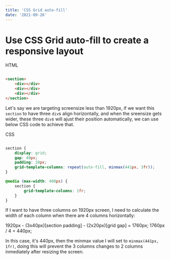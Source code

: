```yaml
---
title: 'CSS Grid auto-fill'
date: '2021-09-26'
---
```


# Use CSS Grid auto-fill to create a responsive layout

HTML
```html

<section>
    <div></div>
    <div></div>
    <div></div>
</section>

```

Let's say we are targeting screensize less than 1920px, if we want this `section` to have three `div`s align horizontally, and when the sreensize gets wider, these three `div`s will ajust their position automatically, we can use below CSS code to achieve that.

CSS
```css

section {
    display: grid;
    gap: 40px;
    padding: 20px;
    grid-template-columns: repeat(auto-fill, minmax(441px, 3fr));
}

@media (max-width: 400px) {
    section {
        grid-template-columns: 1fr;
    }
}

```

If I want to have three columns on 1920px screen, I need to calculate the width of each column when there are 4 columns horizontally:

1920px - (3x40px)[section padding] - (2x20px)[grid gap] = 1760px;
1760px / 4 = 440px;

In this case, it's 440px, then the minmax value I will set to `minmax(441px, 1fr)`, doing this will prevent the 3 columns changes to 2 columns inmediately after resizing the screen.




